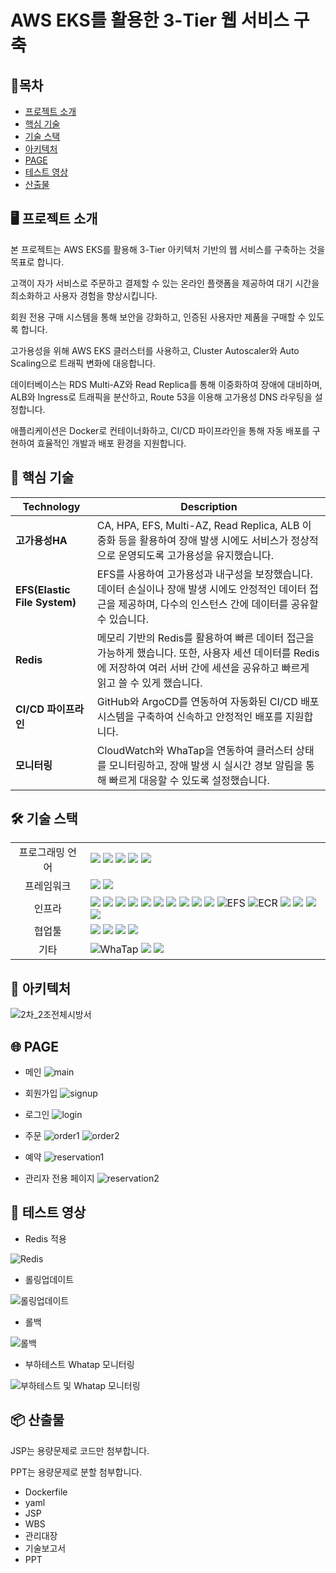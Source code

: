 # AWS EKS를 활용한 3-Tier 웹 서비스 구축

## 📑목차
- [프로젝트 소개](#-프로젝트-소개) 
- [핵심 기술](#-핵심-기술)  
- [기술 스택](#-기술-스택)  
- [아키텍처](#-아키텍처)  
- [PAGE](#-page)  
- [테스트 영상](#-테스트-영상)  
- [산출물](#-산출물)

## 🖥️ 프로젝트 소개

본 프로젝트는 AWS EKS를 활용해 3-Tier 아키텍처 기반의 웹 서비스를 구축하는 것을 목표로 합니다. 

고객이 자가 서비스로 주문하고 결제할 수 있는 온라인 플랫폼을 제공하여 대기 시간을 최소화하고 사용자 경험을 향상시킵니다. 

회원 전용 구매 시스템을 통해 보안을 강화하고, 인증된 사용자만 제품을 구매할 수 있도록 합니다.

고가용성을 위해 AWS EKS 클러스터를 사용하고, Cluster Autoscaler와 Auto Scaling으로 트래픽 변화에 대응합니다. 

데이터베이스는 RDS Multi-AZ와 Read Replica를 통해 이중화하여 장애에 대비하며, ALB와 Ingress로 트래픽을 분산하고, Route 53을 이용해 고가용성 DNS 라우팅을 설정합니다.

애플리케이션은 Docker로 컨테이너화하고, CI/CD 파이프라인을 통해 자동 배포를 구현하여 효율적인 개발과 배포 환경을 지원합니다.


## 🚀 핵심 기술
| Technology            | Description          |
|-----------------------|---------------------------------------------------------------------------------------------------|
| **고가용성HA**         | CA, HPA, EFS, Multi-AZ, Read Replica, ALB 이중화 등을 활용하여 장애 발생 시에도 서비스가 정상적으로 운영되도록 고가용성을 유지했습니다. |
| **EFS(Elastic File System)**      | EFS를 사용하여 고가용성과 내구성을 보장했습니다. 데이터 손실이나 장애 발생 시에도 안정적인 데이터 접근을 제공하며, 다수의 인스턴스 간에 데이터를 공유할 수 있습니다. |
| **Redis**    | 메모리 기반의 Redis를 활용하여 빠른 데이터 접근을 가능하게 했습니다. 또한, 사용자 세션 데이터를 Redis에 저장하여 여러 서버 간에 세션을 공유하고 빠르게 읽고 쓸 수 있게 했습니다. |
| **CI/CD 파이프라인** | GitHub와 ArgoCD를 연동하여 자동화된 CI/CD 배포 시스템을 구축하여 신속하고 안정적인 배포를 지원합니다. |
| **모니터링** | CloudWatch와 WhaTap을 연동하여 클러스터 상태를 모니터링하고, 장애 발생 시 실시간 경보 알림을 통해 빠르게 대응할 수 있도록 설정했습니다. |



## 🛠 기술 스택

<table>
<tr>
 <td align="center">프로그래밍 언어</td>
 <td>
  <img src="https://img.shields.io/badge/JavaScript-F7DF1E?style=for-the-badge&logo=JavaScript&logoColor=ffffff"/> <!--Java Script-->  
  <img src="https://img.shields.io/badge/Java-orange?style=for-the-badge&logo=Java&logoColor=white"/> <!--Java-->  
  <img src="https://img.shields.io/badge/html5-E34F26?style=for-the-badge&logo=html5&logoColor=white"/> <!--Html-->   
  <img src="https://img.shields.io/badge/css-1572B6?style=for-the-badge&logo=css3&logoColor=white"/> <!--Css-->  
  <img src="https://img.shields.io/badge/SQL-4479A1?style=for-the-badge&logo=MySQL&logoColor=white"/> <!--Sql-->  
 </td>
</tr>

<tr>
 <td align="center">프레임워크</td>
 <td>
  <img src="https://img.shields.io/badge/JSP-FF5F00?style=for-the-badge&logo=Java&logoColor=white"/> <!--Jsp-->  
  <img src="https://img.shields.io/badge/Spring-6DB33F?style=for-the-badge&logo=Spring&logoColor=ffffff"/> <!--Spring-->  
 </td>
</tr>

<tr>
 <td align="center">인프라</td>
 <td>
  <img src="https://img.shields.io/badge/AWS-%23FF9900.svg?style=for-the-badge&logo=amazon-aws&logoColor=white"/> <!--AWS-->  
  <img src="https://img.shields.io/badge/Kubernetes-326CE5?style=for-the-badge&logo=Kubernetes&logoColor=white"/> <!--Kubernetes-->  
  <img src="https://img.shields.io/badge/amazoneks-000000?style=for-the-badge&logo=amazoneks53&logoColor=#FF9900"/> <!--EKS-->
  <img src="https://img.shields.io/badge/Ubuntu-E95420?style=for-the-badge&logo=Ubuntu&logoColor=white"/> <!--Ubuntu-->   
  <img src="https://img.shields.io/badge/docker-2496ED?style=for-the-badge&logo=docker&logoColor=ffffff"/> <!--Docker-->
  <img src="https://img.shields.io/badge/nginx-009639?style=for-the-badge&logo=nginx&logoColor=white"/> <!--Nginx-->
  <img src="https://img.shields.io/badge/tomcat-F8DC75?style=for-the-badge&logo=apachetomcat&logoColor=black"/> <!--Tomcat--> 
  <img src="https://img.shields.io/badge/amazonrds-000000?style=for-the-badge&logo=amazonrds&logoColor=#527FFF"/> <!--RDS-->  
  <img src="https://img.shields.io/badge/Redis-DC382D?style=for-the-badge&logo=Redis&logoColor=white"/> <!--Redis-->  
  <img src="https://img.shields.io/badge/Amazon%20EC2-FF9900?style=for-the-badge&logo=Amazon%20EC2&logoColor=white"/> <!--EC2-->
  <img src="https://img.shields.io/badge/EFS-FF9900?style=for-the-badge&logo=amazon-aws&logoColor=white" alt="EFS"/> <!--EFS-->
  <img src="https://img.shields.io/badge/Amazon_ECR-FF4F00?style=for-the-badge&logo=amazon-aws&logoColor=white" alt="ECR"/> <!--ECR-->
  <img src="https://img.shields.io/badge/linux-FCC624?style=for-the-badge&logo=linux&logoColor=black"/> <!--Linux--> 
  <img src="https://img.shields.io/badge/MariaDB-003545?style=for-the-badge&logo=mariadb&logoColor=white"/> <!--MariaDB-->
  <img src="https://img.shields.io/badge/amazonroute53-000000?style=for-the-badge&logo=amazonroute53&logoColor=#8C4FFF"/> <!--Route53-->
  <img src="https://img.shields.io/badge/AWS%20ALB-FF9900?style=for-the-badge&logo=amazon-aws&logoColor=white"/> <!--ALB-->
 </td>
</tr>

<tr>
 <td align="center">협업툴</td>
 <td>
  <img src="https://img.shields.io/badge/Git-F05032?style=for-the-badge&logo=Git&logoColor=white"/> <!--Git-->  
  <img src="https://img.shields.io/badge/GitHub-181717?style=for-the-badge&logo=GitHub&logoColor=white"/> <!--GitHub-->
  <img src="https://img.shields.io/badge/GitHub Actions-2088FF?style=for-the-badge&logo=GitHub Actions&logoColor=white"/> <!--GitHub Action-->
  <img src="https://img.shields.io/badge/ArgoCD-3C7C7B?style=for-the-badge&logo=argo&logoColor=white"/> <!--ArgoCD-->
 </td>
</tr>

<tr>
 <td align="center">기타</td>
 <td>
  <img src="https://img.shields.io/badge/WhaTap-25D366?style=for-the-badge&logo=whatsapp&logoColor=white" alt="WhaTap"/> <!--WhaTap--> 
  <img src="https://img.shields.io/badge/Notion-000000?style=for-the-badge&logo=Notion&logoColor=white"/> <!--Notion-->  
  <img src="https://img.shields.io/badge/JSON-000000?style=for-the-badge&logo=json&logoColor=white"/> <!--Json-->  
 </td>
</tr>
</table>



## 🧱 아키텍처
![2차_2조전체시방서](https://github.com/user-attachments/assets/53a36a45-a48e-4b24-83f1-2e72faa8f9eb)



## 🌐 PAGE
* 메인
![main](https://github.com/user-attachments/assets/811b036f-5ea2-429a-bba3-93ad8b0ec382)

* 회원가입
![signup](https://github.com/user-attachments/assets/71703698-b275-4023-8522-18d7b6ccf3a6)

* 로그인
![login](https://github.com/user-attachments/assets/78fccfa1-f8f3-4498-a574-b1db0ef60341)

* 주문
![order1](https://github.com/user-attachments/assets/6b2db21f-ea70-499c-bde7-2fb7eddca0f2)
![order2](https://github.com/user-attachments/assets/1d9ce5a2-f3ce-4506-b9f6-f41a8f8e08b5)

* 예약
![reservation1](https://github.com/user-attachments/assets/d68cb207-5ace-45cf-858b-d4600972db0a)

* 관리자 전용 페이지
![reservation2](https://github.com/user-attachments/assets/80769e82-93b4-4347-a201-3f26ed17fdaf)

## 🧪 테스트 영상
* Redis 적용

![Redis](https://github.com/user-attachments/assets/93e8c1ee-5478-4ea4-b1aa-172540288cad)

* 롤링업데이트

![롤링업데이트](https://github.com/user-attachments/assets/21ac1a24-0e9f-44bb-892b-fe9ff712ea4e)

* 롤백

![롤백](https://github.com/user-attachments/assets/78b612c5-2bc8-4ef7-bd9e-c37c1b97b275)

* 부하테스트 Whatap 모니터링

![부하테스트 및 Whatap 모니터링](https://github.com/user-attachments/assets/44310c32-d01b-4cd0-9708-8d1e5a9d07d7)


## 📦 산출물
JSP는 용량문제로 코드만 첨부합니다.

PPT는 용량문제로 분할 첨부합니다.

* Dockerfile
* yaml
* JSP
* WBS
* 관리대장
* 기술보고서
* PPT
